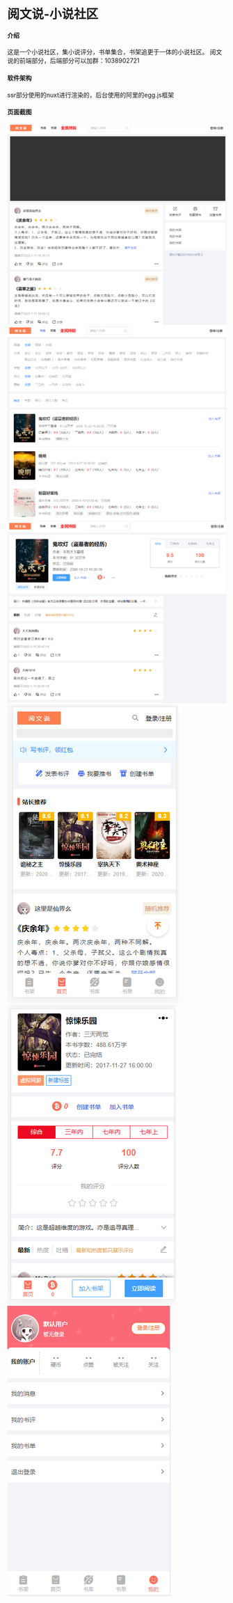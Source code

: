 # 阅文说-小说社区

#### 介绍
这是一个小说社区，集小说评分，书单集合，书架追更于一体的小说社区。
阅文说的前端部分，后端部分可以加群：1038902721

#### 软件架构
ssr部分使用的nuxt进行渲染的，后台使用的阿里的egg.js框架


#### 页面截图

![输入图片说明](1669536084869.png)
![输入图片说明](1669536101727.png)
![输入图片说明](1669536120509.png)
![输入图片说明](1669536175475.png)
![输入图片说明](1669536194309.png)
![输入图片说明](1669536227330.png)